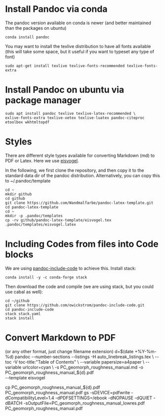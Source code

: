 # Install Pandoc via conda
The pandoc version available on conda is newer (and better maintained than the packages on ubuntu)

```
conda install pandoc
```
You may want to install the texlive distribution to have all fonts available (this will take some space, but it useful if you want to typeset any type of font)
```
sudo apt-get install texlive texlive-fonts-recommended texlive-fonts-extra
```

# Install Pandoc on ubuntu via package manager
```
sudo apt install pandoc texlive texlive-latex-recommended \
exlive-fonts-extra texlive-xetex texlive-luatex pandoc-citeproc etoolbox wkhtmltopdf
```

# Styles
There are different style types available for converting Markdown (md) to PDF or Latex. Here we use [eisvogel](https://github.com/Wandmalfarbe/pandoc-latex-template).

In the following, we first clone the repository, and then copy it to the standard data dir of the pandoc distribution. Alternatively, you can copy this to ~/.pandoc/template

```
cd ~
mkdir github
cd github
git clone https://github.com/Wandmalfarbe/pandoc-latex-template.git
cd pandoc-latex-template
cd ~
mkdir -p .pandoc/templates
cp -rv github/pandoc-latex-template/eisvogel.tex .pandoc/templates/eisvogel.latex
```

# Including Codes from files into Code blocks
We are using [pandoc-include-code](https://github.com/owickstrom/pandoc-include-code) to achieve this. Install stack:

```
conda install -y -c conda-forge stack 

```

Then download the code and compile (we are using stack, but you could use cabal as well):
```
cd ~/github
git clone https://github.com/owickstrom/pandoc-include-code.git
cd pandoc-include-code
stack stack.yaml
stack install
```

# Convert Markdown to PDF
(or any other format, just change filename extension)
d=$(date +%Y-%m-%d)
pandoc --number-sections --listings -H auto_linebreak_listings.tex \
    --toc -V toc-title:"Table of Contents" \
    --variable papersize=a4paper \
    --variable urlcolor=cyan \
    -s PC_geomorph_roughness_manual.md -o PC_geomorph_roughness_manual_${d}.pdf \
    --template eisvogel

cp PC_geomorph_roughness_manual_${d}.pdf PC_geomorph_roughness_manual.pdf
gs -sDEVICE=pdfwrite -dCompatibilityLevel=1.4 -dPDFSETTINGS=/ebook -dNOPAUSE -dQUIET -dBATCH -sOutputFile=PC_geomorph_roughness_manual_lowres.pdf PC_geomorph_roughness_manual.pdf
